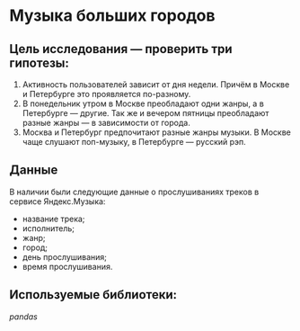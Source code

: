# Музыка больших городов
## Цель исследования — проверить три гипотезы:
1. Активность пользователей зависит от дня недели. Причём в Москве и Петербурге это проявляется по-разному.
2. В понедельник утром в Москве преобладают одни жанры, а в Петербурге — другие. Так же и вечером пятницы преобладают разные жанры — в зависимости от города.
3. Москва и Петербург предпочитают разные жанры музыки. В Москве чаще слушают поп-музыку, в Петербурге — русский рэп.
## Данные
В наличии были следующие данные о прослушиваниях треков в сервисе Яндекс.Музыка:

- название трека;
- исполнитель;
- жанр;
- город;
- день прослушивания;
- время прослушивания.

## Используемые библиотеки:
  *pandas*
  
